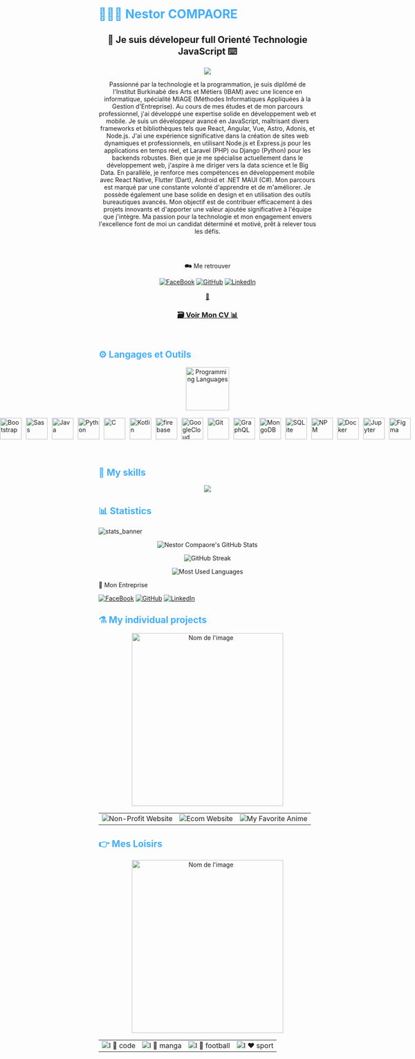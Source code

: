 <h1 style="color: #44AEFB;"> 👨🏻‍💻 Nestor COMPAORE </h1>
            <h2 align="center">🔖 Je suis dévelopeur full Orienté Technologie JavaScript ⌨️</h2>
<p align="center">
  <img src="https://github.com/etan-nestor/etan-nestor/assets/122178853/86b4fad1-4833-4310-8e5f-64b64fd1cae3.png">
</p>


   
<p align:"center" style="text-align: justify; margin: 0 50px; font-size: 20px;" >
    <p align="center">
Passionné par la technologie et la programmation, je suis diplômé de l'Institut Burkinabé
des Arts et Métiers (IBAM) avec une licence en informatique, spécialité MIAGE
(Méthodes Informatiques Appliquées à la Gestion d'Entreprise). Au cours de mes études et
de mon parcours professionnel, j'ai développé une expertise solide en développement web
et mobile.
Je suis un développeur avancé en JavaScript, maîtrisant divers frameworks et bibliothèques
tels que React, Angular, Vue, Astro, Adonis, et Node.js. J'ai une expérience significative
dans la création de sites web dynamiques et professionnels, en utilisant Node.js et
Express.js pour les applications en temps réel, et Laravel (PHP) ou Django (Python) pour
les backends robustes.
Bien que je me spécialise actuellement dans le développement web, j'aspire à me diriger
vers la data science et le Big Data. En parallèle, je renforce mes compétences en
développement mobile avec React Native, Flutter (Dart), Android et .NET MAUI (C#).
Mon parcours est marqué par une constante volonté d'apprendre et de m'améliorer. Je
possède également une base solide en design et en utilisation des outils bureautiques
avancés. Mon objectif est de contribuer efficacement à des projets innovants et d'apporter
une valeur ajoutée significative à l'équipe que j'intègre. Ma passion pour la technologie et
mon engagement envers l'excellence font de moi un candidat déterminé et motivé, prêt à
relever tous les défis.
    </p>
<br>
<br>
<div align="center">
    
🗪 Me retrouver

[![FaceBook](https://img.shields.io/badge/-Facebook-000?&logo=FaceBook&logoColor=22f)](https://www.facebook.com/EtanNestoria)
[![GitHub](https://img.shields.io/badge/-GitHub-000?&logo=GitHub&logoColor=FFF)](https://github.com/etan-nestor)
[![LinkedIn](https://img.shields.io/badge/-LinkedIn-000?&logo=LinkedIn&logoColor=0A66C2)](linkedin.com/in/nestor-compaore-🏅-5a9200247)
<br>    
[📧](mailto:nestor@opennumerique.com) 

</div>
</p>    
<h3 align="center">
     <a href="https://github.com/etan-nestor/etan-nestor/files/15483209/Nestor_COMPAORE_Fr.pdf" font-size: 20px;> 🗃 Voir Mon CV 📊
     </a>
</h3>
<br>
<!-- Languages and Tools -->

<h2 style="color: #44AEFB">⚙ Langages et Outils </h2>
<div align="center" style="display:block;">
    <img width="100px" alt="Programming Languages" src="https://user-images.githubusercontent.com/78341798/194531121-47b0119a-ce00-439d-b586-125f86acb098.png"/> 
</div>
<br>   
<div style="display:flex; justify-content:center;">
  <a href="https://developer.mozilla.org/en-US/docs/Web/JavaScript" target="_blank" rel="noreferrer">
      <img  alt="JavaScript" height="50px" style="padding-right:10px;" src="https://cdn.jsdelivr.net/gh/devicons/devicon/icons/javascript/javascript-plain.svg"/>
  </a>
  <a href="https://www.typescriptlang.org/" target="_blank" rel="noreferrer">
      <img  alt="TypeScript" height="50px" style="padding-right:10px; ;" src="https://cdn.jsdelivr.net/gh/devicons/devicon/icons/typescript/typescript-plain.svg"/>
  </a>
  <a href="https://reactjs.org/" target="_blank" rel="noreferrer">
      <img  alt="ReactJS" height="50px" style="padding-right:10px;" src="https://cdn.jsdelivr.net/gh/devicons/devicon/icons/react/react-original.svg" />
  </a>
  <a href="https://nodejs.org/en/" target="_blank" rel="noreferrer">
      <img  alt="NodeJS" height="50px" style="padding-right:10px;" src="https://cdn.jsdelivr.net/gh/devicons/devicon/icons/nodejs/nodejs-original.svg"/>
  </a>
  <a href="https://developer.mozilla.org/en-US/docs/Web/HTML" target="_blank" rel="noreferrer">
      <img  alt="HTML" height="50px" style="padding-right:10px;" src="https://cdn.jsdelivr.net/gh/devicons/devicon/icons/html5/html5-original.svg"/>
  </a>
  <a href="https://developer.mozilla.org/en-US/docs/Web/CSS" target="_blank" rel="noreferrer">
      <img  alt="CSS" height="50px" style="padding-right:10px;" src="https://cdn.jsdelivr.net/gh/devicons/devicon/icons/css3/css3-original.svg"/>
  </a>
  <a href="https://getbootstrap.com/" target="_blank" rel="noreferrer">
      <img  alt="Bootstrap" height="50px" style="padding-right:10px;" src="https://cdn.jsdelivr.net/gh/devicons/devicon/icons/bootstrap/bootstrap-original.svg"/>
  </a>
  <a href="https://sass-lang.com/" target="_blank" rel="noreferrer">
      <img  alt="Sass" height="50px" style="padding-right:10px;" src="https://cdn.jsdelivr.net/gh/devicons/devicon/icons/sass/sass-original.svg"/>
  </a>
  <a href="https://www.java.com/en/" target="_blank" rel="noreferrer">
      <img  alt="Java" height="50px" style="padding-right:10px;" src="https://cdn.jsdelivr.net/gh/devicons/devicon/icons/java/java-original.svg"/>
  </a>    
  <a href="https://www.python.org/" target="_blank" rel="noreferrer">
      <img  alt="Python" height="50px" style="padding-right:10px;" src="https://cdn.jsdelivr.net/gh/devicons/devicon/icons/python/python-original.svg"/>
  </a>
  <a href="https://www.cprogramming.com/" target="_blank" rel="noreferrer">
      <img  alt="C" height="50px" style="padding-right:10px;" src="https://cdn.jsdelivr.net/gh/devicons/devicon/icons/c/c-original.svg"/>
  </a>
  <a href="https://kotlinlang.org/" target="_blank" rel="noreferrer">
      <img  alt="Kotlin" height="50px" style="padding-right:10px;" src="https://cdn.jsdelivr.net/gh/devicons/devicon/icons/kotlin/kotlin-original.svg"/>
  </a>
  <a href="https://firebase.google.com/" target="_blank" rel="noreferrer">
      <img  alt="firebase" height="50px" style="padding-right:10px;" src="https://cdn.jsdelivr.net/gh/devicons/devicon/icons/firebase/firebase-plain.svg"/>
  </a>
  <a href="https://cloud.google.com/" target="_blank" rel="noreferrer">
      <img  alt="GoogleCloud" height="50px" style="padding-right:10px;" src="https://cdn.jsdelivr.net/gh/devicons/devicon/icons/django/django-plain.svg"/> 
  </a>
  <a href="https://git-scm.com/" target="_blank" rel="noreferrer">
      <img  alt="Git" height="50px" style="padding-right:10px;" src="https://cdn.jsdelivr.net/gh/devicons/devicon/icons/git/git-original.svg"/>
  </a>
  <a href="https://www.graphql.com/" target="_blank" rel="noreferrer">
      <img  alt="GraphQL" height="50px" style="padding-right:10px;" src="https://cdn.jsdelivr.net/gh/devicons/devicon/icons/flutter/flutter-original.svg"/>
  </a>
  <a href="https://www.mongodb.com/" target="_blank" rel="noreferrer">
      <img  alt="MongoDB" height="50px" style="padding-right:10px;" src="https://cdn.jsdelivr.net/gh/devicons/devicon/icons/mongodb/mongodb-original.svg"/>
  </a>
  <a href="https://www.sqlite.org/index.html" target="_blank" rel="noreferrer">
      <img  alt="SQLite" height="50px" style="padding-right:10px;" src="https://cdn.jsdelivr.net/gh/devicons/devicon/icons/sqlite/sqlite-original.svg"/>
  </a>
  <a href="https://www.npmjs.com/" target="_blank" rel="noreferrer">
      <img  alt="NPM" height="50px" style="padding-right:10px;" src="https://cdn.jsdelivr.net/gh/devicons/devicon/icons/npm/npm-original-wordmark.svg"/>
  </a>
  <a href="https://www.docker.com/" target="_blank" rel="noreferrer">
      <img  alt="Docker" height="50px" style="padding-right:10px;" src="https://cdn.jsdelivr.net/gh/devicons/devicon/icons/express/express-original.svg"/>
  </a>
  <a href="http://jupyter.org/" target="_blank" rel="noreferrer">
      <img  alt="Jupyter" height="50px" style="padding-right:10px;"src="https://cdn.jsdelivr.net/gh/devicons/devicon/icons/ionic/ionic-original.svg"/>
  </a>
  <a href="https://www.figma.com/" target="_blank" rel="noreferrer">
      <img  alt="Figma" height="50px" style="padding-right:10px;" src="https://cdn.jsdelivr.net/gh/devicons/devicon/icons/figma/figma-original.svg"/> 
  </a>
  <a href="https://www.canva.com/" target="_blank" rel="noreferrer">
      <img  alt="Canva" height="50px" style="padding-right:10px;" src="https://cdn.jsdelivr.net/gh/devicons/devicon/icons/canva/canva-original.svg"/> 
  </a>
  <a href="https://www.adobe.com/" target="_blank" rel="noreferrer">
      <img alt="photoshop" height="50px" style="padding-right:10px;" src="https://cdn.jsdelivr.net/gh/devicons/devicon/icons/photoshop/photoshop-plain.svg" />
  </a>
  <a href="https://www.adobe.com/" target="_blank" rel="noreferrer">
      <img alt="photoshop" height="50px" style="padding-right:10px;" src="https://cdn.jsdelivr.net/gh/devicons/devicon/icons/angularjs/angularjs-original.svg" />
  </a>
  <a href="https://www.adobe.com/" target="_blank" rel="noreferrer">
      <img alt="photoshop" height="50px" style="padding-right:10px;" src="https://cdn.jsdelivr.net/gh/devicons/devicon/icons/mysql/mysql-original-wordmark.svg" />
  </a>
  <a href="https://www.adobe.com/" target="_blank" rel="noreferrer">
      <img alt="photoshop" height="50px" style="padding-right:10px;" src="https://cdn.jsdelivr.net/gh/devicons/devicon/icons/illustrator/illustrator-line.svg" />
  </a>
  <a href="https://www.adobe.com/" target="_blank" rel="noreferrer">
      <img alt="photoshop" height="50px" style="padding-right:10px;" src="https://cdn.jsdelivr.net/gh/devicons/devicon/icons/vuejs/vuejs-original.svg" />
  </a>
</div>
</div>
<br>
<br>
<h2 style="color: #44AEFB">🌠 My skills </h2>
<p align="center">
  <img src="https://user-images.githubusercontent.com/122178853/226075820-f5a132a5-b0c6-47fb-b151-c4f78fc5f372.gif">
</p>

<!-- Statistics -->

<h2 style="color: #44AEFB">📊 Statistics</h2>

![stats_banner](https://user-images.githubusercontent.com/78341798/194534778-d662496c-ae00-4e8d-ae9b-b90912054e7f.gif)

<div class="stats" align="center">

![Nestor Compaore's GitHub Stats](https://github-readme-stats.vercel.app/api?username=etan-nestor&hide=stars&count_private=true&show_icons=true&theme=algolia&border_radius=20)

![GitHub Streak](https://streak-stats.demolab.com?user=etan-nestor&count_private=true&theme=algolia&border_radius=20)

<!-- compact programming languages layout -->
![Most Used Languages](https://github-readme-stats.vercel.app/api/top-langs/?username=etan-nestor&layout=compact&show_icons=true&theme=algolia&border_radius=20)
</div>
<!--  End Stats Cards -->

<div align="center>
<h2 style="color: #44AEFB">🧰 Mon Entreprise </h2>

   <p align="center">
       <a href="www.opennumerique.com>
            <img src="https://github.com/etan-nestor/etan-nestor/assets/122178853/b271b327-c923-4766-beda-4683c1654294.gif">
       </a>
  </p> 

   [![FaceBook](https://img.shields.io/badge/-Facebook-000?&logo=FaceBook&logoColor=22f)](https://www.facebook.com/profile.php?id=100084069582721)
   [![GitHub](https://img.shields.io/badge/-GitHub-000?&logo=GitHub&logoColor=FFF)](https://github.com/organizations/Avandced-Digital-Solutions)
   [![LinkedIn](https://img.shields.io/badge/-LinkedIn-000?&logo=LinkedIn&logoColor=0A66C2)](https://www.linkedin.com/company/open-numerc)

</div>

<h2 style="color: #44AEFB">⚗️ My individual projects </h2>
   <p align="center">
       <img src="https://github.com/etan-nestor/etan-nestor/assets/122178853/2f5c254d-c336-4a84-b0d2-e9e3c6908645.jpg" alt="Nom de l'image" width="350" height="400">
  </p>

   <table>
         <tr>
                <td><img src="https://github.com/etan-nestor/etan-nestor/assets/122178853/a9069b1c-9c17-4907-8209-7342cf20f243.png" />Non-Profit Website</td>
                <td><img src="https://github.com/etan-nestor/etan-nestor/assets/122178853/7ffa1d44-a617-4abd-a5c9-ea242dc426df.png"/>Ecom Website</td>
                <td><img src="https://github.com/etan-nestor/etan-nestor/assets/122178853/b95d16b1-302e-4127-849a-14f87383edc7.mp4" />My Favorite Anime</td>
          </tr>
</table>

<h2 style="color: #44AEFB">👉 Mes Loisirs </h2>
    <p align="center">
       <img src="https://github.com/etan-nestor/etan-nestor/assets/122178853/0a102f40-d760-4977-a3dd-65c31a4c3387.jpg" alt="Nom de l'image" width="350" height="400">
    </p>
   <table>
         <tr align="center">
                <td align="center"><img src="https://user-images.githubusercontent.com/122178853/226083875-c7d744d4-d90b-4716-89f7-c549d8b6fe7a.gif" />I 🧡 code</td>
                <td align="center"><img src="https://user-images.githubusercontent.com/122178853/226084348-b7467465-3a1e-4f32-85c3-d4a17fe0afc6.gif" />I 💙 manga</td>
                <td align="center"><img src="https://user-images.githubusercontent.com/122178853/226084202-a145aee3-35a2-4fbb-b9ec-9f55236d76b2.gif" />I 💚 football</td>
                <td align="center"><img src="https://user-images.githubusercontent.com/122178853/226084099-fb73ae80-4d40-4fda-a7f2-e10ba36eea99.gif" />I ❤️ sport</td>
          </tr>
</table>

<!-- End Footer -->
